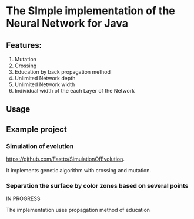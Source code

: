 # The SImple implementation of the Neural Network for Java


## Features:
1. Mutation
2. Crossing
3. Education by back propagation method
4. Unlimited Network depth
5. Unlimited Network width
6. Individual width of the each Layer of the Network

## Usage

## Example project
### Simulation of evolution 
https://github.com/Fastto/SimulationOfEvolution. 

It implements genetic algorithm with crossing and mutation.

### Separation the surface by color zones based on several points
IN PROGRESS

The implementation uses propagation method of education
